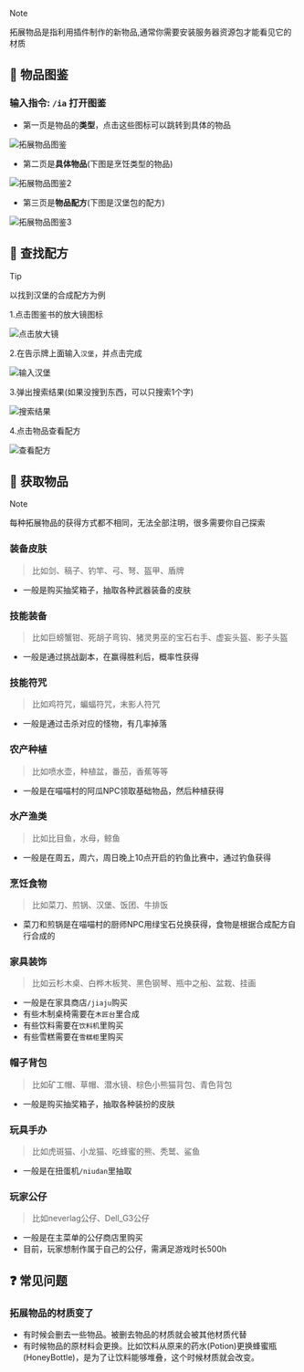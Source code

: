 > [!note]
> 拓展物品是指利用插件制作的新物品,通常你需要安装服务器资源包才能看见它的材质
## 📖 物品图鉴

### 输入指令: `/ia` 打开图鉴

+ 第一页是物品的**类型**，点击这些图标可以跳转到具体的物品

![拓展物品图鉴](pics/ia/iabook.png)

+ 第二页是**具体物品**(下图是烹饪类型的物品)

![拓展物品图鉴2](pics/ia/iabook2.png)

+ 第三页是**物品配方**(下图是汉堡包的配方)

![拓展物品图鉴3](pics/ia/iabook3.png)

## 🔎 查找配方

> [!tip]
> 以找到汉堡的合成配方为例

1.点击图鉴书的放大镜图标

![点击放大镜](pics/ia/iasearch.png)

2.在告示牌上面输入`汉堡`，并点击完成

![输入汉堡](pics/ia/iasearch2.png)

3.弹出搜索结果(如果没搜到东西，可以只搜索1个字)

![搜索结果](pics/ia/iasearch3.png)

4.点击物品查看配方

![查看配方](pics/ia/iabook3.png)

## 🧲 获取物品

> [!note]
> 每种拓展物品的获得方式都不相同，无法全部注明，很多需要你自己探索

### 装备皮肤
> 比如剑、稿子、钓竿、弓、弩、盔甲、盾牌
+ 一般是购买抽奖箱子，抽取各种武器装备的皮肤

### 技能装备
> 比如巨螃蟹钳、死胡子弯钩、猪灵男巫的宝石右手、虚妄头盔、影子头盔
+ 一般是通过挑战副本，在赢得胜利后，概率性获得

### 技能符咒
> 比如鸡符咒，蝙蝠符咒，末影人符咒
+ 一般是通过击杀对应的怪物，有几率掉落

### 农产种植
> 比如喷水壶，种植盆，番茄，香蕉等等
+ 一般是在喵喵村的阿瓜NPC领取基础物品，然后种植获得

### 水产渔类
> 比如比目鱼，水母，鲸鱼
+ 一般是在周五，周六，周日晚上10点开启的钓鱼比赛中，通过钓鱼获得

### 烹饪食物
> 比如菜刀、煎锅、汉堡、饭团、牛排饭
+ 菜刀和煎锅是在喵喵村的厨师NPC用绿宝石兑换获得，食物是根据合成配方自行合成的

### 家具装饰
> 比如云杉木桌、白桦木板凳、黑色钢琴、瓶中之船、盆栽、挂画
+ 一般是在家具商店`/jiaju`购买
+ 有些木制桌椅需要在`木匠台`里合成
+ 有些饮料需要在`饮料机`里购买
+ 有些雪糕需要在`雪糕柜`里购买

### 帽子背包
> 比如矿工帽、草帽、潜水镜、棕色小熊猫背包、青色背包
+ 一般是购买抽奖箱子，抽取各种装扮的皮肤

### 玩具手办
> 比如虎斑猫、小龙猫、吃蜂蜜的熊、秃鹫、鲨鱼
+ 一般是在扭蛋机`/niudan`里抽取

### 玩家公仔
> 比如neverlag公仔、Dell_G3公仔
+ 一般是在主菜单的公仔商店里购买
+ 目前，玩家想制作属于自己的公仔，需满足游戏时长500h

##  ❓ 常见问题

### 拓展物品的材质变了

+ 有时候会删去一些物品。被删去物品的材质就会被其他材质代替
+ 有时候物品的原材料会更换。比如饮料从原来的药水(Potion)更换蜂蜜瓶(HoneyBottle)，是为了让饮料能够堆叠，这个时候材质就会改变。